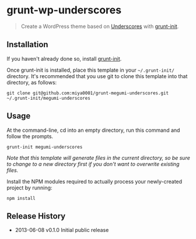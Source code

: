 # grunt-wp-underscores

> Create a WordPress theme based on [Underscores][] with [grunt-init][].

[underscores]: https://github.com/automattic/_s
[grunt-init]: http://gruntjs.com/project-scaffolding

## Installation
If you haven't already done so, install [grunt-init][].

Once grunt-init is installed, place this template in your `~/.grunt-init/` directory. It's recommended that you use git to clone this template into that directory, as follows:

```
git clone git@github.com:miya0001/grunt-megumi-underscores.git ~/.grunt-init/megumi-underscores
```

## Usage

At the command-line, cd into an empty directory, run this command and follow the prompts.

```
grunt-init megumi-underscores
```

_Note that this template will generate files in the current directory, so be sure to change to a new directory first if you don't want to overwrite existing files._

Install the NPM modules required to actually process your newly-created project by running:

```
npm install
```

## Release History

 * 2013-06-08   v0.1.0   Initial public release
